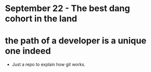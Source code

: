 # September 22 - The best dang cohort in the land
# the path of a developer is a unique one indeed

- Just a repo to explain how git works.
